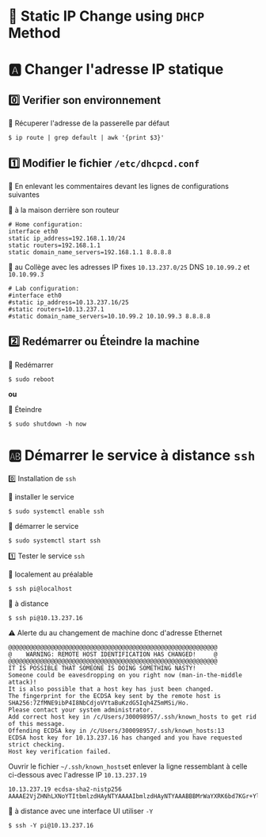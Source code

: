 # :strawberry: Static IP Change using `DHCP` Method


# :a: Changer l'adresse IP statique

## :zero: Verifier son environnement

:pushpin: Récuperer l'adresse de la passerelle par défaut

```
$ ip route | grep default | awk '{print $3}'
```


## :one: Modifier le fichier `/etc/dhcpcd.conf`

:bookmark: En enlevant les commentaires devant les lignes de configurations suivantes

:pushpin: à la maison derrière son routeur

```
# Home configuration:
interface eth0
static ip_address=192.168.1.10/24
static routers=192.168.1.1
static domain_name_servers=192.168.1.1 8.8.8.8
```

:pushpin: au Collège avec les adresses IP fixes `10.13.237.0/25` DNS `10.10.99.2` et `10.10.99.3`

```
# Lab configuration:
#interface eth0
#static ip_address=10.13.237.16/25
#static routers=10.13.237.1
#static domain_name_servers=10.10.99.2 10.10.99.3 8.8.8.8
```

## :two: Redémarrer ou Éteindre la machine

:pushpin: Redémarrer

```
$ sudo reboot
```

**ou** 

:pushpin: Éteindre

```
$ sudo shutdown -h now
```

# :ab: Démarrer le service à distance `ssh`

:zero: Installation de `ssh`
 
:pushpin: installer le service

```
$ sudo systemctl enable ssh
```

:pushpin: démarrer le service

```
$ sudo systemctl start ssh
```

:one: Tester le service `ssh` 

:pushpin: localement au préalable

```
$ ssh pi@localhost
```

:pushpin: à distance

```
$ ssh pi@10.13.237.16
```

:warning: Alerte du au changement de machine donc d'adresse Ethernet

```
@@@@@@@@@@@@@@@@@@@@@@@@@@@@@@@@@@@@@@@@@@@@@@@@@@@@@@@@@@@
@    WARNING: REMOTE HOST IDENTIFICATION HAS CHANGED!     @
@@@@@@@@@@@@@@@@@@@@@@@@@@@@@@@@@@@@@@@@@@@@@@@@@@@@@@@@@@@
IT IS POSSIBLE THAT SOMEONE IS DOING SOMETHING NASTY!
Someone could be eavesdropping on you right now (man-in-the-middle attack)!
It is also possible that a host key has just been changed.
The fingerprint for the ECDSA key sent by the remote host is
SHA256:7ZfMNE9ibP4I8NbCdjoVYtaBuKzdG5Iqh4Z5mMSi/Ho.
Please contact your system administrator.
Add correct host key in /c/Users/300098957/.ssh/known_hosts to get rid of this message.
Offending ECDSA key in /c/Users/300098957/.ssh/known_hosts:13
ECDSA host key for 10.13.237.16 has changed and you have requested strict checking.
Host key verification failed.
```

Ouvrir le fichier `~/.ssh/known_hosts`et enlever la ligne ressemblant à celle ci-dessous avec l'adresse IP `10.13.237.19`
```
10.13.237.19 ecdsa-sha2-nistp256 AAAAE2VjZHNhLXNoYTItbmlzdHAyNTYAAAAIbmlzdHAyNTYAAABBBMrWaYXRK6bd7KGr+YlDkWVB/dqYyOv6mROS/b2M0EuAq3QT4n7Dc55z4ub4c2ZN+PEqVtLmJcqcs16dcisGUV0=
```

:pushpin: à distance avec une interface UI utiliser `-Y`

```
$ ssh -Y pi@10.13.237.16
```


